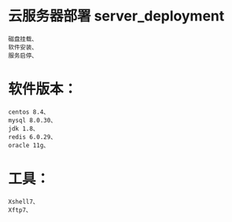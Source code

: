 # 云服务器部署 server_deployment
	磁盘挂载、
	软件安装、
	服务启停、

# 软件版本：
	centos 8.4、
	mysql 8.0.30、
	jdk 1.8、
	redis 6.0.29、
	oracle 11g、
# 工具：
	Xshell7、
	Xftp7、
	
